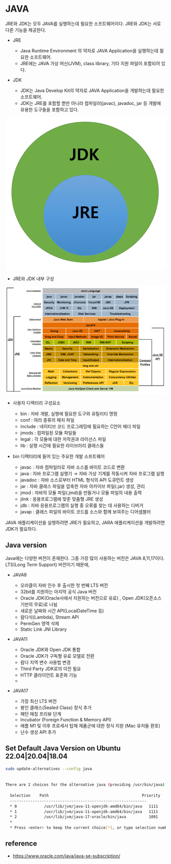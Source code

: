 JAVA
=====

 JRE와 JDK는 모두 JAVA를 실행하는데 필요한 소프트웨어이다. 
 JRE와 JDK는 서로 다른 기능을 제공한다.

 - JRE 
   * Java Runtime Environment 의 약자로 JAVA Application을 실행하는데 필요한 소프트웨어. 
   * JRE에는 JAVA 가상 머신(JVM), class library, 기타 지원 파일이 포함되어 있다.
  

 - JDK
   * JDK는 Java Develop Kit의 약자로 JAVA Application을 개발하는데 필요한 소프트웨어.
   * JDK는 JRE를 포함할 뿐만 아니라 컴파일러(javac), javadoc, jar  등 개발에 유용한 도구들을 포함하고 있다.

![](./image/JAVA-01.png)

 - JRE와 JDK 내부 구성

![](./image/JAVA-02.png)

   * 사용자 디렉터리 구성요소
     + bin : 자바 개발, 실행에 필요한 도구와 유틸리티 명령
     + conf : 여러 종류의 패치 파일
     + include : 네이티브 코드 프로그래밍에 필요하는 C언어 헤더 파일
     + jmods : 컴파일된 모듈 파일들
     + legal : 각 모듈에 대한 저작권과 라이선스 파일
     + lib : 실행 시간에 필요한 라이브러리 클래스들

   * bin 디렉터리에 들어 있는 주요한 개발 소프트웨어
     + javac : 자바 컴파일러로 자바 소스를 바이트 코드로 변환
     + java : 자바 프로그램 실행기 → 자바 가상 기계를 작동시켜 자바 프로그램 실행
     + javadoc : 자바 소스로부터 HTML 형식의 API 도큐먼트 생성
     + jar : 자바 클래스 파일을 압축한 자바 아카이브 파일(.jar) 생성, 관리
     + jmod : 자바의 모듈 파일(.jmd)을 만들거나 모듈 파일의 내용 출력
     + jlink : 응용프로그램에 맞춘 맞춤형 JRE 생성
     + jdb : 자바 응용프로그램의 실행 중 오류를 찾는 데 사용하는 디버거
     + javap : 클래스 파일의 바이트 코드를 소스와 함께 보여주는 디어셈블러


 JAVA 애플리케이션을 실행하려면 JRE가 필요하고, JARA 애플리케이션을 개발하려면 JDK가 필요하다.

Java version
-----

 Java에는 다양한 버전이 존재한다. 그중 가장 많이 사용하는 버전은 JAVA 8,11,17이다. 
 LTS(Long Term Support) 버전이기 때문에, 

 - JAVA8
   * 오라클이 자바 인수 후 출시한 첫 번째 LTS 버전
   * 32bit를 지원하는 마지막 공식 Java 버전
   * Oracle JDK(Oracle사에서 지원하는 버전으로 유료) , Open JDK(오픈소스 기반의 무료)로 나뉨
   * 새로운 날짜와 시간 API(LocalDateTime 등)
   * 람다식(Lambda), Stream API
   * PermGen 영역 삭제
   * Static Link JNI Library

 - JAVA11
   * Oracle JDK와 Open JDK 통합
   * Oracle JDK가 구독형 유료 모델로 전환
   * 람다 지역 변수 사용법 변경
   * Third Party JDK로의 이전 필요
   * HTTP 클라이언트 표준화 기능
   *  

 - JAVA17
   * 가장 최신 LTS 버전
   * 봉인 클래스(Sealed Class) 정식 추가
   * 패턴 매칭 프리뷰 단계
   * Incubator (Foreign Function & Memory API)
   * 애플 M1 및 이후 프로세서 탑재 제품군에 대한 정식 지원 (Mac 유저들 환호)
   * 난수 생성 API 추가


Set Default Java Version on Ubuntu 22.04|20.04|18.04
-----

```bash
sudo update-alternatives --config java


There are 2 choices for the alternative java (providing /usr/bin/java).

  Selection    Path                                         Priority   Status
  ------------------------------------------------------------
  * 0            /usr/lib/jvm/java-11-openjdk-amd64/bin/java   1111      auto mode
  * 1            /usr/lib/jvm/java-11-openjdk-amd64/bin/java   1111      manual mode
  * 2            /usr/lib/jvm/java-17-oracle/bin/java          1091      manual mode
  *
  * Press <enter> to keep the current choice[*], or type selection number: 2
```

reference
-----

- https://www.oracle.com/java/java-se-subscription/


